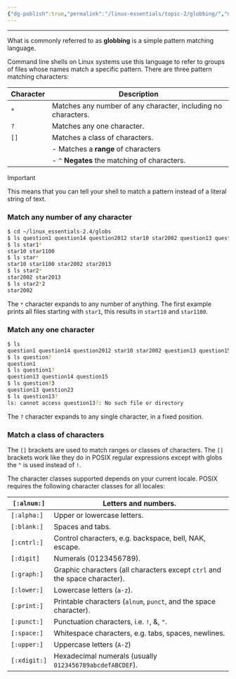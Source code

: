 ```yaml
---
{"dg-publish":true,"permalink":"/linux-essentials/topic-2/globbing/","noteIcon":"1"}
---
```


---
What is commonly referred to as **globbing** is a simple pattern matching language.

Command line shells on Linux systems use this language to refer to groups of files whose names match a specific pattern. There are three pattern matching characters:

| Character | Description                                                   |
| --------- | ------------------------------------------------------------- |
| `*`       | Matches any number of any character, including no characters. |
| `?`       | Matches any one character.                                    |
| `[]`      | Matches a class of characters.                                |
|           | - Matches a **range** of characters                           |
|           | - `^` **Negates** the matching of characters.                 |


> [!IMPORTANT]
> This means that you can tell your shell to match a pattern instead of a literal string of text.

### Match any number of any character

```bash
$ cd ~/linux_essentials-2.4/globs 
$ ls question1 question14 question2012 star10 star2002 question13 question15 question23 star1100 star2013 
$ ls star1* 
star10 star1100 
$ ls star* 
star10 star1100 star2002 star2013 
$ ls star2* 
star2002 star2013 
$ ls star2*2 
star2002 
```
The `*` character expands to any number of anything. The first example prints all files starting with `star1`, this results in `start10` and `star1100`.

### Match any one character

```bash
$ ls 
question1 question14 question2012 star10 star2002 question13 question15 question23 star1100 star2013 
$ ls question? 
question1 
$ ls question1? 
question13 question14 question15 
$ ls question?3 
question13 question23 
$ ls question13? 
ls: cannot access question13?: No such file or directory
```
The `?` character expands to any single character, in a fixed position.

### Match a class of characters

The `[]` brackets are used to match ranges or classes of characters. The `[]` brackets work like they do in POSIX regular expressions except with globs the `^` is used instead of `!`.

The character classes supported depends on your current locale. POSIX requires the following character classes for all locales:

| `[:alnum:]`  | Letters and numbers.                                                       |
| ------------ | -------------------------------------------------------------------------- |
| `[:alpha:]`  | Upper or lowercase letters.                                                |
| `[:blank:]`  | Spaces and tabs.                                                           |
| `[:cntrl:]`  | Control characters, e.g. backspace, bell, NAK, escape.                     |
| `[:digit]`   | Numerals (0123456789).                                                     |
| `[:graph:]`  | Graphic characters (all characters except `ctrl` and the space character). |
| `[:lower:]`  | Lowercase letters (`a-z`).                                                 |
| `[:print:]`  | Printable characters (`alnum`, `punct`, and the space character).          |
| `[:punct:]`  | Punctuation characters, i.e. `!`, &, `"`.                                  |
| `[:space:]`  | Whitespace characters, e.g. tabs, spaces, newlines.                        |
| `[:upper:]`  | Uppercase letters (`A-Z`)                                                  |
| `[:xdigit:]` | Hexadecimal numerals (usually `0123456789abcdefABCDEF`).                   |
